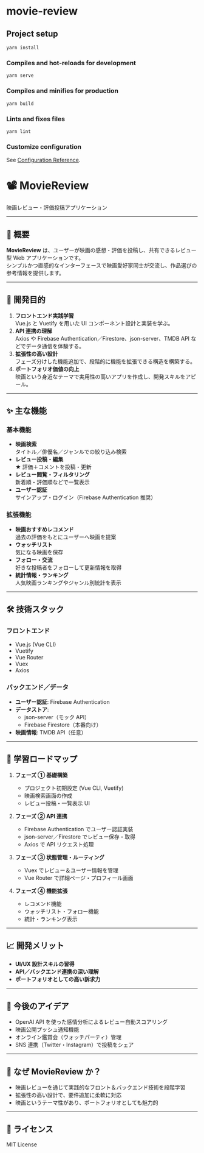 # movie-review

## Project setup

```
yarn install
```

### Compiles and hot-reloads for development

```
yarn serve
```

### Compiles and minifies for production

```
yarn build
```

### Lints and fixes files

```
yarn lint
```

### Customize configuration

See [Configuration Reference](https://cli.vuejs.org/config/).

# 📽️ MovieReview

映画レビュー・評価投稿アプリケーション

---

## 🎯 概要

**MovieReview** は、ユーザーが映画の感想・評価を投稿し、共有できるレビュー型 Web アプリケーションです。  
シンプルかつ直感的なインターフェースで映画愛好家同士が交流し、作品選びの参考情報を提供します。

---

## 📌 開発目的

1. **フロントエンド実践学習**  
   Vue.js と Vuetify を用いた UI コンポーネント設計と実装を学ぶ。
2. **API 連携の理解**  
   Axios や Firebase Authentication／Firestore、json-server、TMDB API などでデータ通信を体験する。
3. **拡張性の高い設計**  
   フェーズ分けした機能追加で、段階的に機能を拡張できる構造を構築する。
4. **ポートフォリオ価値の向上**  
   映画という身近なテーマで実用性の高いアプリを作成し、開発スキルをアピール。

---

## ✨ 主な機能

### 基本機能

- **映画検索**  
  タイトル／俳優名／ジャンルでの絞り込み検索
- **レビュー投稿・編集**  
  ★ 評価＋コメントを投稿・更新
- **レビュー閲覧・フィルタリング**  
  新着順・評価順などで一覧表示
- **ユーザー認証**  
  サインアップ・ログイン（Firebase Authentication 推奨）

### 拡張機能

- **映画おすすめレコメンド**  
  過去の評価をもとにユーザーへ映画を提案
- **ウォッチリスト**  
  気になる映画を保存
- **フォロー・交流**  
  好きな投稿者をフォローして更新情報を取得
- **統計情報・ランキング**  
  人気映画ランキングやジャンル別統計を表示

---

## 🛠 技術スタック

### フロントエンド

- Vue.js (Vue CLI)
- Vuetify
- Vue Router
- Vuex
- Axios

### バックエンド／データ

- **ユーザー認証**: Firebase Authentication
- **データストア**:
  - json-server（モック API）
  - Firebase Firestore（本番向け）
- **映画情報**: TMDB API（任意）

---

## 🚀 学習ロードマップ

1. **フェーズ ① 基礎構築**

   - プロジェクト初期設定 (Vue CLI, Vuetify)
   - 映画検索画面の作成
   - レビュー投稿・一覧表示 UI

2. **フェーズ ② API 連携**

   - Firebase Authentication でユーザー認証実装
   - json-server／Firestore でレビュー保存・取得
   - Axios で API リクエスト処理

3. **フェーズ ③ 状態管理・ルーティング**

   - Vuex でレビュー＆ユーザー情報を管理
   - Vue Router で詳細ページ・プロフィール画面

4. **フェーズ ④ 機能拡張**
   - レコメンド機能
   - ウォッチリスト・フォロー機能
   - 統計・ランキング表示

---

## 📈 開発メリット

- **UI/UX 設計スキルの習得**
- **API／バックエンド連携の深い理解**
- **ポートフォリオとしての高い訴求力**

---

## 📌 今後のアイデア

- OpenAI API を使った感情分析によるレビュー自動スコアリング
- 映画公開プッシュ通知機能
- オンライン鑑賞会（ウォッチパーティ）管理
- SNS 連携（Twitter・Instagram）で投稿をシェア

---

## 🌟 なぜ MovieReview か？

- 映画レビューを通じて実践的なフロント＆バックエンド技術を段階学習
- 拡張性の高い設計で、要件追加に柔軟に対応
- 映画というテーマ性があり、ポートフォリオとしても魅力的

---

## 📖 ライセンス

MIT License
